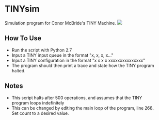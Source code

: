 # TINYsim
Simulation program for Conor McBride's TINY Machine.
![](https://user-images.githubusercontent.com/30571778/32622915-62d064a6-c57c-11e7-9242-d514947e9bec.png)
## How To Use
+ Run the script with Python 2.7
+ Input a TINY input queue in the format "x, x, x, x..."
+ Input a TINY configuration in the format "x x x x  xxxxxxxxxxxxxxx"
+ The program should then print a trace and state how the TINY program halted.

## Notes
+ This script halts after 500 operations, and assumes that the TINY program loops indefinitely
+ This can be changed by editing the main loop of the program, line 268. Set count to a desired value.
